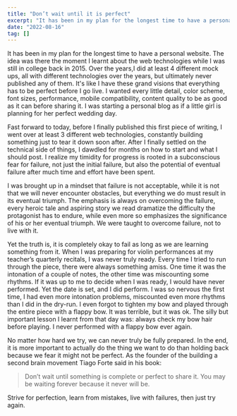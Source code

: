 ```yaml
---
title: "Don’t wait until it is perfect"
excerpt: "It has been in my plan for the longest time to have a personal website. The idea was there the moment I learnt about the web technologies while I was still in college back in 2015. Over the years,I did at least 4 different mock ups, all with different technologies over the years..."
date: "2022-08-16"
tag: []
---
```


It has been in my plan for the longest time to have a personal website. The idea was there the moment I learnt about the web technologies while I was still in college back in 2015. Over the years,I did at least 4 different mock ups, all with different technologies over the years, but ultimately never published any of them. It's like I have these grand visions that everything has to be perfect before I go live. I wanted every little detail, color scheme, font sizes, performance, mobile compatibility, content quality to be as good as it can before sharing it. I was starting a personal blog as if a little girl is planning for her perfect wedding day. 

Fast forward to today, before I finally published this first piece of writing, I went over at least 3 different web technologies, constantly building something just to tear it down soon after. After I finally settled on the technical side of things, I dawdled for months on how to start and what I should post. I realize my timidity for progress is rooted in a subconscious fear for failure, not just the initial failure, but also the potential of eventual failure after much time and effort have been spent.

I was brought up in a mindset that failure is not acceptable, while it is not that we will never encounter obstacles, but everything we do must result in its eventual triumph. The emphasis is always on overcoming the failure, every heroic tale and aspiring story we read dramatize the difficulty the protagonist has to endure, while even more so emphasizes the significance of his or her eventual triumph. We were taught to overcome failure, not to live with it.

Yet the truth is, it is completely okay to fail as long as we are learning something from it. When I was preparing for violin performances at my teacher’s quarterly recitals, I was never truly ready. Every time I tried to run through the piece, there were always something amiss. One time it was the intonation of a couple of notes, the other time was miscounting some rhythms. If it was up to me to decide when I was ready, I would have never performed. Yet the date is set, and I did perform. I was so nervous the first time, I had even more intonation problems, miscounted even more rhythms than I did in the dry-run. I even forgot to tighten my bow and played through the entire piece with a flappy bow. It was terrible, but it was ok. The silly but important lesson I learnt from that day was: always check my bow hair before playing. I never performed with a flappy bow ever again.

No matter how hard we try, we can never truly be fully prepared. In the end, it is more important to actually do the thing we want to do than holding back because we fear it might not be perfect. As the founder of the building a second brain movement Tiago Forte said in his book:

> Don’t wait until something is complete or perfect to share it. You may be waiting forever because it never will be.
> 

Strive for perfection, learn from mistakes, live with failures, then just try again.
